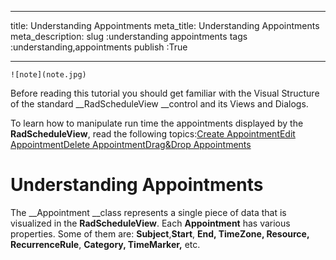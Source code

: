 ___
title: Understanding Appointments
meta_title: Understanding Appointments
meta_description: 
slug :understanding appointments
tags :understanding,appointments
publish :True
___



    ![note](note.jpg)
    	

Before reading this tutorial you should get familiar with the Visual Structure of the standard __RadScheduleView __control and its Views and Dialogs.

To learn how to manipulate run time the appointments displayed by the __RadScheduleView__, read the following topics:[Create Appointment](6FF9911E-35C8-4ED6-910E-CB43DCE581DB)[Edit Appointment](FBFB41F6-FD40-497B-AEAB-DB882D0763AE)[Delete Appointment](256FEDC9-8A6E-4251-BF3E-CC1B4496F11A)[Drag&Drop Appointments](7846757F-58F4-4603-830E-7F98F058BDB7)

# Understanding Appointments

The __Appointment __class represents a single piece of data that is visualized in the __RadScheduleView__. Each __Appointment__ has various properties. Some of them are: __Subject__,__Start__, __End, TimeZone, Resource, RecurrenceRule__, __Category, TimeMarker,__ etc.
